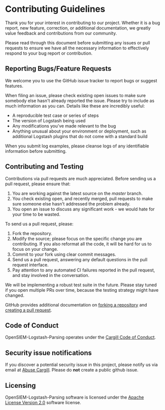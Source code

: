 # Contributing Guidelines
Thank you for your interest in contributing to our project. Whether it is a bug report, new feature, correction, or 
additional documentation, we greatly value feedback and contributions from our community.

Please read through this document before submitting any issues or pull requests to ensure we have all the necessary 
information to effectively respond to your bug report or contribution.

## Reporting Bugs/Feature Requests
We welcome you to use the GitHub issue tracker to report bugs or suggest features.

When filing an issue, please check existing open issues to make sure somebody else hasn't already reported the issue. 
Please try to include as much information as you can. Details like these are incredibly useful:

* A reproducible test case or series of steps
* The version of Logstash being used
* Any modifications you've made relevant to the bug
* Anything unusual about your environment or deployment, such as additional Logstash plugins that do not come with a
standard build

When you submit log examples, please cleanse logs of any identifiable information before submitting. 

## Contributing and Testing
Contributions via pull requests are much appreciated. Before sending us a pull request, please ensure that:

1. You are working against the latest source on the *master* branch.
2. You check existing open, and recently merged, pull requests to make sure someone else hasn't addressed the problem already.
3. You open an issue to discuss any significant work - we would hate for your time to be wasted.

To send us a pull request, please:

1. Fork the repository.
2. Modify the source; please focus on the specific change you are contributing. If you also reformat all the code, it 
will be hard for us to focus on your change.
3. Commit to your fork using clear commit messages.
4. Send us a pull request, answering any default questions in the pull request interface.
5. Pay attention to any automated CI failures reported in the pull request, and stay involved in the conversation.

We will be implementing a robust test suite in the future. Please stay tuned if you open multiple PRs over time, because
the testing strategy might have changed.

GitHub provides additional documentation on [forking a repository](https://help.github.com/articles/fork-a-repo/) and
[creating a pull request](https://help.github.com/articles/creating-a-pull-request/).

## Code of Conduct
OpenSIEM-Logstash-Parsing operates under the [Cargill Code of
Conduct](https://github.com/Cargill/code-of-conduct/blob/master/code-of-conduct.md).

## Security issue notifications
If you discover a potential security issue in this project, please notify us via email at 
[Abuse Cargill](abuse@cargill.com). Please do **not** create a public github issue.

## Licensing
OpenSIEM-Logstash-Parsing software is licensed under the [Apache License Version 2.0](LICENSE)
software license.
